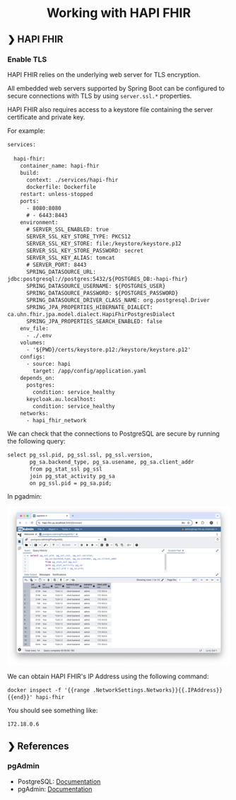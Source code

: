 <h1 align="center">Working with HAPI FHIR</h1>

## ❯ HAPI FHIR

### Enable TLS

HAPI FHIR relies on the underlying web server for TLS encryption.

All embedded web servers supported by Spring Boot can be configured to secure connections with TLS by using `server.ssl.*` properties.

HAPI FHIR also requires access to a keystore file containing the server certificate and private key. 

For example:

```
services:

  hapi-fhir:
    container_name: hapi-fhir
    build:
      context: ./services/hapi-fhir
      dockerfile: Dockerfile
    restart: unless-stopped
    ports:
      - 8080:8080
      # - 6443:8443
    environment:
      # SERVER_SSL_ENABLED: true
      SERVER_SSL_KEY_STORE_TYPE: PKCS12
      SERVER_SSL_KEY_STORE: file:/keystore/keystore.p12
      SERVER_SSL_KEY_STORE_PASSWORD: secret
      SERVER_SSL_KEY_ALIAS: tomcat
      # SERVER_PORT: 8443
      SPRING_DATASOURCE_URL: jdbc:postgresql://postgres:5432/${POSTGRES_DB:-hapi-fhir}
      SPRING_DATASOURCE_USERNAME: ${POSTGRES_USER}
      SPRING_DATASOURCE_PASSWORD: ${POSTGRES_PASSWORD}
      SPRING_DATASOURCE_DRIVER_CLASS_NAME: org.postgresql.Driver
      SPRING_JPA_PROPERTIES_HIBERNATE_DIALECT: ca.uhn.fhir.jpa.model.dialect.HapiFhirPostgresDialect
      SPRING_JPA_PROPERTIES_SEARCH_ENABLED: false
    env_file:
      - ./.env
    volumes:
      - '${PWD}/certs/keystore.p12:/keystore/keystore.p12'
    configs:
      - source: hapi
        target: /app/config/application.yaml
    depends_on:
      postgres:
        condition: service_healthy
      keycloak.au.localhost:
        condition: service_healthy
    networks:
      - hapi_fhir_network
```

We can check that the connections to PostgreSQL are secure by running the following query:

```
select pg_ssl.pid, pg_ssl.ssl, pg_ssl.version,
       pg_sa.backend_type, pg_sa.usename, pg_sa.client_addr
       from pg_stat_ssl pg_ssl
       join pg_stat_activity pg_sa
       on pg_ssl.pid = pg_sa.pid;
```

In pgadmin:

<p align="center">
  <img src="./pgdmin-checking-connections.png" alt="pgAdmin checking connections for TLS"/>
</p>

We can obtain HAPI FHIR's IP Address using the following command:

```
docker inspect -f '{{range .NetworkSettings.Networks}}{{.IPAddress}}{{end}}' hapi-fhir
```

You should see something like:

```
172.18.0.6
```

## ❯ References

### pgAdmin

* PostgreSQL: [Documentation](https://www.postgresql.org/docs/current/index.html)
* pgAdmin: [Documentation](https://www.pgadmin.org/docs/pgadmin4/latest/index.html)